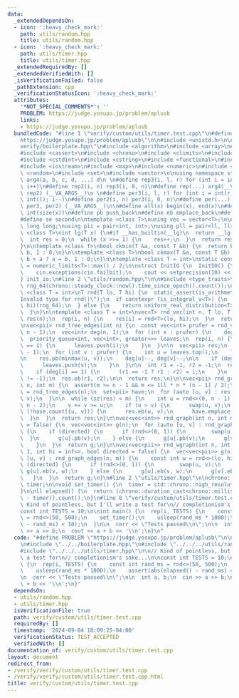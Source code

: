 ```yaml
---
data:
  _extendedDependsOn:
  - icon: ':heavy_check_mark:'
    path: utils/random.hpp
    title: utils/random.hpp
  - icon: ':heavy_check_mark:'
    path: utils/timer.hpp
    title: utils/timer.hpp
  _extendedRequiredBy: []
  _extendedVerifiedWith: []
  _isVerificationFailed: false
  _pathExtension: cpp
  _verificationStatusIcon: ':heavy_check_mark:'
  attributes:
    '*NOT_SPECIAL_COMMENTS*': ''
    PROBLEM: https://judge.yosupo.jp/problem/aplusb
    links:
    - https://judge.yosupo.jp/problem/aplusb
  bundledCode: "#line 1 \"verify/custom/utils/timer.test.cpp\"\n#define PROBLEM \"\
    https://judge.yosupo.jp/problem/aplusb\"\n\n#include <unistd.h>\n\n#line 1 \"\
    verify/boilerplate.hpp\"\n#include <algorithm>\n#include <array>\n#include <bitset>\n\
    #include <cassert>\n#include <chrono>\n#include <climits>\n#include <cmath>\n\
    #include <cstdint>\n#include <cstring>\n#include <functional>\n#include <iomanip>\n\
    #include <iostream>\n#include <map>\n#include <numeric>\n#include <queue>\n#include\
    \ <random>\n#include <set>\n#include <vector>\n\nusing namespace std;\n\n#define\
    \ arg4(a, b, c, d, ...) d\n \n#define rep3(i, l, r) for (int i = int(l); i < int(r);\
    \ i++)\n#define rep2(i, n) rep3(i, 0, n)\n#define rep(...) arg4(__VA_ARGS__, rep3,\
    \ rep2) (__VA_ARGS__)\n \n#define per3(i, l, r) for (int i = int(r) - 1; i >=\
    \ int(l); i--)\n#define per2(i, n) per3(i, 0, n)\n#define per(...) arg4(__VA_ARGS__,\
    \ per3, per2) (__VA_ARGS__)\n\n#define all(x) begin(x), end(x)\n#define sz(x)\
    \ int(size(x))\n#define pb push_back\n#define eb emplace_back\n#define fi first\n\
    #define se second\n\ntemplate <class T>\nusing vec = vector<T>;\n\nusing ll =\
    \ long long;\nusing pii = pair<int, int>;\nusing pll = pair<ll, ll>;\n\ntemplate\
    \ <class T>\nint lg(T x) {\n#if __has_builtin(__lg)\n  return __lg(x);\n#else\n\
    \  int res = 0;\n  while (x >>= 1) {\n    res++;\n  }\n  return res;\n#endif\n\
    }\n\ntemplate <class T>\nbool ckmin(T &a, const T &b) {\n  return b < a ? a =\
    \ b, 1 : 0;\n}\n\ntemplate <class T>\nbool ckmax(T &a, const T &b) {\n  return\
    \ b > a ? a = b, 1 : 0;\n}\n\ntemplate <class T = int>\nstatic constexpr T inf\
    \ = numeric_limits<T>::max() / 2;\n\nstruct InitIO {\n  InitIO() {\n    cin.tie(0)->sync_with_stdio(0);\n\
    \    cin.exceptions(cin.failbit);\n    cout << setprecision(10) << fixed;\n  }\n\
    } init_io;\n#line 2 \"utils/random.hpp\"\n\n#include <type_traits>\n\nmt19937_64\
    \ rng_64(chrono::steady_clock::now().time_since_epoch().count());\n\ntemplate\
    \ <class T = int>\nT rnd(T lo, T hi) {\n  static_assert(is_arithmetic_v<T>, \"\
    Invalid type for rnd()\");\n  if constexpr (is_integral_v<T>) {\n    return uniform_int_distribution<T>(lo,\
    \ hi)(rng_64);\n  } else {\n    return uniform_real_distribution<T>(lo, hi)(rng_64);\n\
    \  }\n}\n\ntemplate <class T = int>\nvec<T> rnd_vec(int n, T lo, T hi) {\n  vec<T>\
    \ res(n);\n  rep(i, n) {\n    res[i] = rnd<T>(lo, hi);\n  }\n  return res;\n}\n\
    \nvec<pii> rnd_tree_edges(int n) {\n  const vec<int> prufer = rnd_vec(n - 2, 0,\
    \ n - 1);\n  vec<int> deg(n, 1);\n  for (int x : prufer) {\n    deg[x]++;\n  }\n\
    \  priority_queue<int, vec<int>, greater<>> leaves;\n  rep(i, n) {\n    if (deg[i]\
    \ == 1) {\n      leaves.push(i);\n    }\n  }\n\n  vec<pii> res;\n  res.reserve(n\
    \ - 1);\n  for (int v : prufer) {\n    int u = leaves.top();\n    leaves.pop();\n\
    \n    res.pb(minmax(u, v));\n    deg[u]--, deg[v]--;\n\n    if (deg[v] == 1) {\n\
    \      leaves.push(v);\n    }\n  }\n\n  int r1 = -1, r2 = -1;\n  rep(i, n) {\n\
    \    if (deg[i] == 1) {\n      (r1 == -1 ? r1 : r2) = i;\n    }\n  }\n  assert(r2\
    \ != -1);\n  res.eb(r1, r2);\n\n  return res;\n}\n\nvec<pii> rnd_graph_edges(int\
    \ n, int m) {\n  assert(m >= n - 1 && m <= 1ll * n * (n - 1) / 2);\n\n  auto res\
    \ = rnd_tree_edges(n);\n  set<pii> have;\n  for (auto [u, v] : res) {\n    have.emplace(u,\
    \ v);\n  }\n\n  while (sz(res) < m) {\n    int u = rnd<>(0, n - 1), v = rnd<>(0,\
    \ n - 2);\n    v += v >= u;\n    if (u > v) {\n      swap(u, v);\n    }\n    if\
    \ (!have.count({u, v})) {\n      res.eb(u, v);\n      have.emplace(u, v);\n  \
    \  }\n  }\n  return res;\n}\n\nvec<vec<int>> rnd_graph(int n, int m, bool directed\
    \ = false) {\n  vec<vec<int>> g(n);\n  for (auto [u, v] : rnd_graph_edges(n, m))\
    \ {\n    if (directed) {\n      if (rnd<>(0, 1)) {\n        swap(u, v);\n    \
    \  }\n      g[u].pb(v);\n    } else {\n      g[u].pb(v);\n      g[v].pb(u);\n\
    \    }\n  }\n  return g;\n}\n\nvec<vec<pii>> rnd_wgraph(int n, int m, int lo =\
    \ 1, int hi = inf<>, bool directed = false) {\n  vec<vec<pii>> g(n);\n  for (auto\
    \ [u, v] : rnd_graph_edges(n, m)) {\n    const int w = rnd<>(lo, hi);\n    if\
    \ (directed) {\n      if (rnd<>(0, 1)) {\n        swap(u, v);\n      }\n     \
    \ g[u].eb(v, w);\n    } else {\n      g[u].eb(v, w);\n      g[v].eb(u, w);\n \
    \   }\n  }\n  return g;\n}\n#line 2 \"utils/timer.hpp\"\n\nchrono::time_point<chrono::high_resolution_clock>\
    \ timer;\n\nvoid set_timer() {\n  timer = std::chrono::high_resolution_clock::now();\n\
    }\n\nll elapsed() {\n  return (chrono::duration_cast<chrono::milliseconds>(chrono::high_resolution_clock::now()\
    \ - timer)).count();\n}\n#line 8 \"verify/custom/utils/timer.test.cpp\"\n\n//\
    \ Kind of pointless, but I'll write a test for\n// completionism's sake...\n\n\
    const int TESTS = 10;\n\nint main() {\n  rep(i, TESTS) {\n    const int rand_ms\
    \ = rnd<>(50, 500);\n    set_timer();\n    usleep(rand_ms * 1000);\n    assert(abs(elapsed()\
    \ - rand_ms) < 10);\n  }\n\n  cerr << \"Tests passed\\n\";\n\n  int a, b;\n  cin\
    \ >> a >> b;\n  cout << a + b << '\\n';\n}\n"
  code: "#define PROBLEM \"https://judge.yosupo.jp/problem/aplusb\"\n\n#include <unistd.h>\n\
    \n#include \"../../boilerplate.hpp\"\n#include \"../../../utils/random.hpp\"\n\
    #include \"../../../utils/timer.hpp\"\n\n// Kind of pointless, but I'll write\
    \ a test for\n// completionism's sake...\n\nconst int TESTS = 10;\n\nint main()\
    \ {\n  rep(i, TESTS) {\n    const int rand_ms = rnd<>(50, 500);\n    set_timer();\n\
    \    usleep(rand_ms * 1000);\n    assert(abs(elapsed() - rand_ms) < 10);\n  }\n\
    \n  cerr << \"Tests passed\\n\";\n\n  int a, b;\n  cin >> a >> b;\n  cout << a\
    \ + b << '\\n';\n}"
  dependsOn:
  - utils/random.hpp
  - utils/timer.hpp
  isVerificationFile: true
  path: verify/custom/utils/timer.test.cpp
  requiredBy: []
  timestamp: '2024-09-04 18:09:25-04:00'
  verificationStatus: TEST_ACCEPTED
  verifiedWith: []
documentation_of: verify/custom/utils/timer.test.cpp
layout: document
redirect_from:
- /verify/verify/custom/utils/timer.test.cpp
- /verify/verify/custom/utils/timer.test.cpp.html
title: verify/custom/utils/timer.test.cpp
---
```

